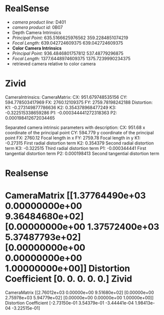 RealSense
=======
- *camera product line:* D401
- *camera product id:* 0B07
- Depth Camera Intrinsics
- *Principal Point:* 635.5166625976562 359.2284851074219
- *Focal Length:*    639.042724609375 639.042724609375
- **Color Camera Intrinsics**
- *Principal Point:* 936.4846801757812 537.48779296875
- *Focal Length:*    1377.6448974609375 1375.7239990234375
- retrieved camera relative to color camera


Zivid
========
CameraIntrinsics:
  CameraMatrix:
    CX: 951.679748535156
    CY: 594.778503417969
    FX: 2760.12109375
    FY: 2759.78198242188
  Distortion:
    K1: -0.273149877786636
    K2: 0.354378968477249
    K3: -0.322515338659286
    P1: -0.000344441272318363
    P2: 0.000198412672034465

Separated camera intrinsic parameters with description:
    CX: 951.68       x coordinate of the principal point
    CY: 594.779      y coordinate of the principal point
    FX: 2760.12      Focal length in x
    FY: 2759.78      Focal length in y
    K1: -0.27315     First radial distortion term
    K2: 0.354379     Second radial distortion term
    K3: -0.322515    Third radial distortion term
    P1: -0.000344441 First tangential distortion term
    P2: 0.000198413  Second tangential distortion term

Realsense
====
CameraMatrix
[[1.37764490e+03 0.00000000e+00 9.36484680e+02]
 [0.00000000e+00 1.37572400e+03 5.37487793e+02]
 [0.00000000e+00 0.00000000e+00 1.00000000e+00]]
Distortion Coefficient
[0. 0. 0. 0. 0.]
Zivid
====
CameraMatrix
[[2.76012e+03 0.00000e+00 9.51680e+02]
 [0.00000e+00 2.75978e+03 5.94779e+02]
 [0.00000e+00 0.00000e+00 1.00000e+00]]
Distortion Coefficient
[-2.73150e-01  3.54379e-01 -3.44441e-04  1.98413e-04 -3.22515e-01]